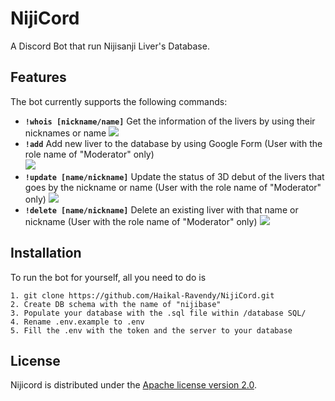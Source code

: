 # NijiCord
A Discord Bot that run Nijisanji Liver's Database. 

## Features

The bot currently supports the following commands:
- **`!whois [nickname/name]`**
  Get the information of the livers by using their nicknames or name
  ![](https://i.imgur.com/NjtBv5R.png)
- **`!add`** 
  Add new liver to the database by using Google Form (User with the role name of "Moderator" only)  
  ![](https://i.imgur.com/Ew8pT5t.png)
- **`!update [name/nickname]`**
  Update the status of 3D debut of the livers that goes by the nickname or name (User with the role name of "Moderator" only)
  ![](https://i.imgur.com/xj2c11R.png)
- **`!delete [name/nickname]`**
  Delete an existing liver with that name or nickname (User with the role name of "Moderator" only)
  ![](https://i.imgur.com/GhjTu1f.png)

## Installation

To run the bot for yourself, all you need to do is 
```
1. git clone https://github.com/Haikal-Ravendy/NijiCord.git
2. Create DB schema with the name of "nijibase"
3. Populate your database with the .sql file within /database SQL/
4. Rename .env.example to .env
5. Fill the .env with the token and the server to your database
```

## License

Nijicord is distributed under the [Apache license version 2.0](./LICENSE).
